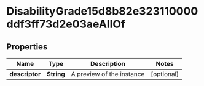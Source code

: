 

# DisabilityGrade15d8b82e323110000ddf3ff73d2e03aeAllOf


## Properties

| Name | Type | Description | Notes |
|------------ | ------------- | ------------- | -------------|
|**descriptor** | **String** | A preview of the instance |  [optional] |



